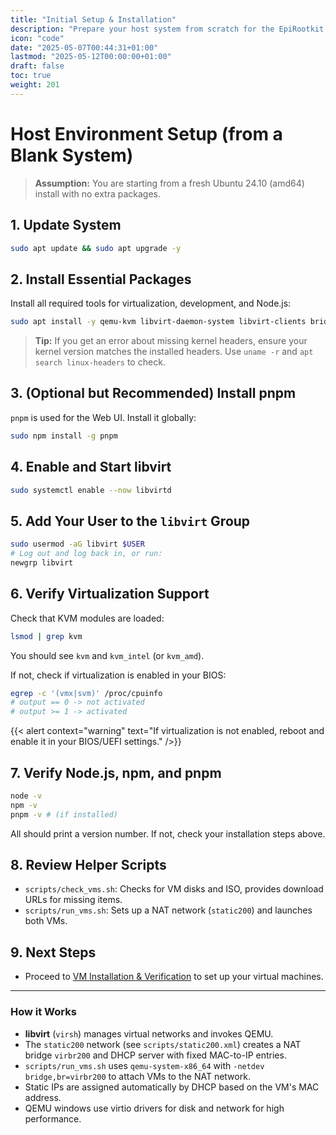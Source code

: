 ```yaml
---
title: "Initial Setup & Installation"
description: "Prepare your host system from scratch for the EpiRootkit project."
icon: "code"
date: "2025-05-07T00:44:31+01:00"
lastmod: "2025-05-12T00:00:00+01:00"
draft: false
toc: true
weight: 201
---
```


# Host Environment Setup (from a Blank System)

> **Assumption:** You are starting from a fresh Ubuntu 24.10 (amd64) install with no extra packages.

## 1. Update System
```bash
sudo apt update && sudo apt upgrade -y
```

## 2. Install Essential Packages
Install all required tools for virtualization, development, and Node.js:
```bash
sudo apt install -y qemu-kvm libvirt-daemon-system libvirt-clients bridge-utils build-essential linux-headers-$(uname -r) curl git nodejs npm
```

> **Tip:** If you get an error about missing kernel headers, ensure your kernel version matches the installed headers. Use `uname -r` and `apt search linux-headers` to check.

## 3. (Optional but Recommended) Install pnpm
`pnpm` is used for the Web UI. Install it globally:
```bash
sudo npm install -g pnpm
```

## 4. Enable and Start libvirt
```bash
sudo systemctl enable --now libvirtd
```

## 5. Add Your User to the `libvirt` Group
```bash
sudo usermod -aG libvirt $USER
# Log out and log back in, or run:
newgrp libvirt
```

## 6. Verify Virtualization Support
Check that KVM modules are loaded:
```bash
lsmod | grep kvm
```
You should see `kvm` and `kvm_intel` (or `kvm_amd`).

If not, check if virtualization is enabled in your BIOS:
```bash
egrep -c '(vmx|svm)' /proc/cpuinfo
# output == 0 -> not activated
# output >= 1 -> activated
```
{{< alert context="warning" text="If virtualization is not enabled, reboot and enable it in your BIOS/UEFI settings." />}}

## 7. Verify Node.js, npm, and pnpm
```bash
node -v
npm -v
pnpm -v # (if installed)
```
All should print a version number. If not, check your installation steps above.

## 8. Review Helper Scripts
- `scripts/check_vms.sh`: Checks for VM disks and ISO, provides download URLs for missing items.
- `scripts/run_vms.sh`: Sets up a NAT network (`static200`) and launches both VMs.

## 9. Next Steps
- Proceed to [VM Installation & Verification](./vm-installation.md) to set up your virtual machines.

---

### How it Works
- **libvirt** (`virsh`) manages virtual networks and invokes QEMU.
- The `static200` network (see `scripts/static200.xml`) creates a NAT bridge `virbr200` and DHCP server with fixed MAC-to-IP entries.
- `scripts/run_vms.sh` uses `qemu-system-x86_64` with `-netdev bridge,br=virbr200` to attach VMs to the NAT network.
- Static IPs are assigned automatically by DHCP based on the VM's MAC address.
- QEMU windows use virtio drivers for disk and network for high performance.

